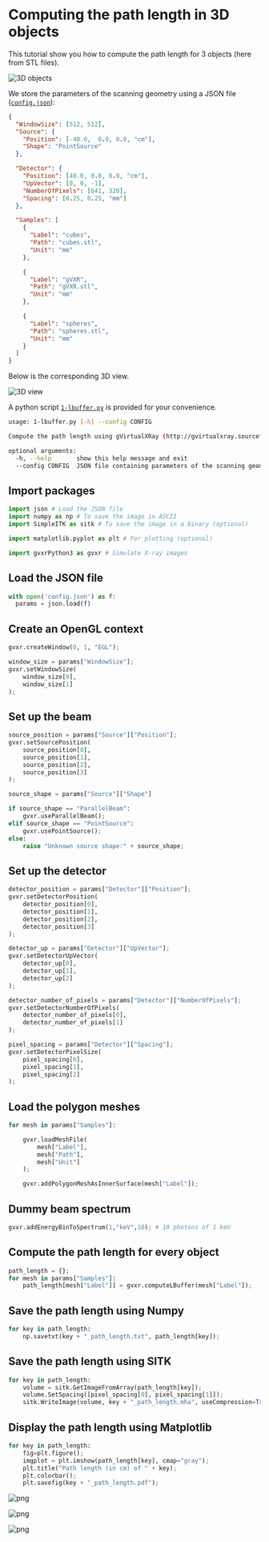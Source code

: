 # Computing the path length in 3D objects

This tutorial show you how to compute the path length for 3 objects (here from STL files).

![3D objects](screenshot.png)

We store the parameters of the scanning geometry using a JSON file ([`config.json`](config.json)):

```json
{
  "WindowSize": [512, 512],
  "Source": {
    "Position": [-40.0,  0.0, 0.0, "cm"],
    "Shape": "PointSource"
  },

  "Detector": {
    "Position": [40.0, 0.0, 0.0, "cm"],
    "UpVector": [0, 0, -1],
    "NumberOfPixels": [641, 320],
    "Spacing": [0.25, 0.25, "mm"]
  },

  "Samples": [
    {
      "Label": "cubes",
      "Path": "cubes.stl",
      "Unit": "mm"
    },

    {
      "Label": "gVXR",
      "Path": "gVXR.stl",
      "Unit": "mm"
    },

    {
      "Label": "spheres",
      "Path": "spheres.stl",
      "Unit": "mm"
    }
  ]
}
```

Below is the corresponding 3D view.

![3D view](3d-view.png)

A python script [`1-lbuffer.py`](1-lbuffer.py) is provided for your convenience. 

```bash
usage: 1-lbuffer.py [-h] --config CONFIG

Compute the path length using gVirtualXRay (http://gvirtualxray.sourceforge.net/).

optional arguments:
  -h, --help       show this help message and exit
  --config CONFIG  JSON file containing parameters of the scanning geometry
```

## Import packages


```python
import json # Load the JSON file
import numpy as np # To save the image in ASCII
import SimpleITK as sitk # To save the image in a binary (optional)

import matplotlib.pyplot as plt # For plotting (optional)

import gvxrPython3 as gvxr # Simulate X-ray images
```

## Load the JSON file


```python
with open('config.json') as f:
  params = json.load(f)
```

## Create an OpenGL context


```python
gvxr.createWindow(0, 1, "EGL");

window_size = params["WindowSize"];
gvxr.setWindowSize(
    window_size[0],
    window_size[1]
);
```

## Set up the beam


```python
source_position = params["Source"]["Position"];
gvxr.setSourcePosition(
    source_position[0],
    source_position[1],
    source_position[2],
    source_position[3]
);

source_shape = params["Source"]["Shape"]

if source_shape == "ParallelBeam":
    gvxr.useParallelBeam();
elif source_shape == "PointSource":
    gvxr.usePointSource();
else:
    raise "Unknown source shape:" + source_shape;
```

## Set up the detector


```python
detector_position = params["Detector"]["Position"];
gvxr.setDetectorPosition(
    detector_position[0],
    detector_position[1],
    detector_position[2],
    detector_position[3]
);

detector_up = params["Detector"]["UpVector"];
gvxr.setDetectorUpVector(
    detector_up[0],
    detector_up[1],
    detector_up[2]
);

detector_number_of_pixels = params["Detector"]["NumberOfPixels"];
gvxr.setDetectorNumberOfPixels(
    detector_number_of_pixels[0],
    detector_number_of_pixels[1]
);

pixel_spacing = params["Detector"]["Spacing"];
gvxr.setDetectorPixelSize(
    pixel_spacing[0],
    pixel_spacing[1],
    pixel_spacing[2]
);
```

## Load the polygon meshes


```python
for mesh in params["Samples"]:

    gvxr.loadMeshFile(
        mesh["Label"],
        mesh["Path"],
        mesh["Unit"]
    );

    gvxr.addPolygonMeshAsInnerSurface(mesh["Label"]);
```

## Dummy beam spectrum


```python
gvxr.addEnergyBinToSpectrum(1,"keV",10); # 10 photons of 1 keV
```

## Compute the path length for every object


```python
path_length = {};
for mesh in params["Samples"]:
    path_length[mesh["Label"]] = gvxr.computeLBuffer(mesh["Label"]);
```

## Save the path length using Numpy


```python
for key in path_length:
    np.savetxt(key + "_path_length.txt", path_length[key]);
```

## Save the path length using SITK


```python
for key in path_length:
    volume = sitk.GetImageFromArray(path_length[key]);
    volume.SetSpacing([pixel_spacing[0], pixel_spacing[1]]);
    sitk.WriteImage(volume, key + "_path_length.mha", useCompression=True);
```

## Display the path length using Matplotlib


```python
for key in path_length:
    fig=plt.figure();
    imgplot = plt.imshow(path_length[key], cmap="gray");
    plt.title("Path length (in cm) of " + key);
    plt.colorbar();
    plt.savefig(key + "_path_length.pdf");
```



![png](cubes_path_length.png)





![png](gVXR_path_length.png)





![png](spheres_path_length.png)
